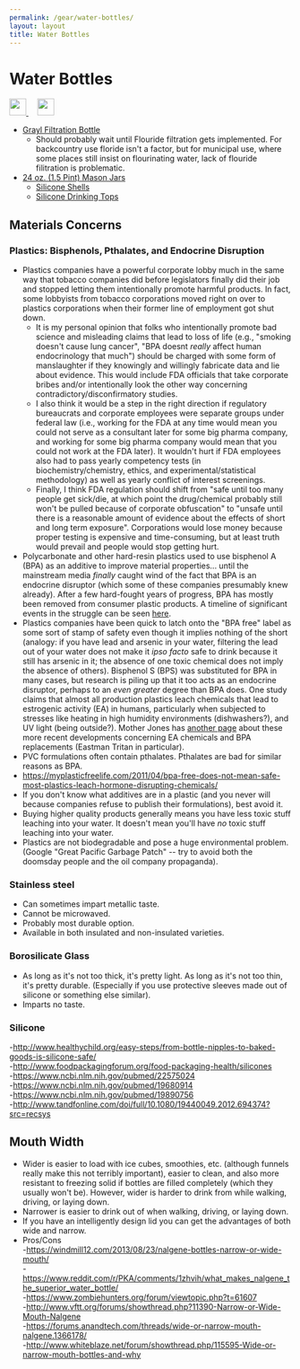 ```yaml
---
permalink: /gear/water-bottles/
layout: layout
title: Water Bottles
---
```


<div class="center">

   <h1>Water Bottles</h1>
   
   <a href="https://github.com/StevenTammen/steventammen.github.io/edit/master/pages/gear/water-bottles.md" target="_blank">
     <img src="https://steventammen.github.io/assets/images/GitHub.png" height="30" width="30">
   </a> &nbsp; &nbsp;
   
   <a href="http://prose.io/#StevenTammen/steventammen.github.io/edit/master/pages/gear/water-bottles.md" target="_blank">
     <img src="https://steventammen.github.io/assets/images/Prose.png" height="30" width="30">
   </a>
   
</div>

- [Grayl Filtration Bottle](http://www.thegrayl.com/buy/grayl-legend-travel-purifier)
   - Should probably wait until Flouride filtration gets implemented. For backcountry use floride isn't a factor, but for municipal use, where some places still insist on flourinating water, lack of flouride filitration is problematic.
- [24 oz. (1.5 Pint) Mason Jars](https://www.amazon.com/gp/product/B00B80TJLW/)
   - [Silicone Shells](https://www.amazon.com/gp/product/B0190ZUNE8/)
   - [Silicone Drinking Tops](https://www.amazon.com/gp/product/B01AX3FK12/)
   
   
## Materials Concerns

### Plastics: Bisphenols, Pthalates, and Endocrine Disruption

- Plastics companies have a powerful corporate lobby much in the same way that tobacco companies did before legislators finally did their job and stopped letting them intentionally promote harmful products. In fact, some lobbyists from tobacco corporations moved right on over to plastics corporations when their former line of employment got shut down.
   - It is my personal opinion that folks who intentionally promote bad science and misleading claims that lead to loss of life (e.g., "smoking doesn't cause lung cancer", "BPA doesnt *really* affect human endocrinology that much") should be charged with some form of manslaughter if they knowingly and willingly fabricate data and lie about evidence. This would include FDA officials that take corporate bribes and/or intentionally look the other way concerning contradictory/disconfirmatory studies.
   - I also think it would be a step in the right direction if regulatory bureaucrats and corporate employees were separate groups under federal law (i.e., working for the FDA at any time would mean you could not serve as a consultant later for some big pharma company, and working for some big pharma company would mean that you could not work at the FDA later). It wouldn't hurt if FDA employees also had to pass yearly competency tests (in biochemistry/chemistry, ethics, and experimental/statistical methodology) as well as yearly conflict of interest screenings.
   - Finally, I think FDA regulation should shift from "safe until too many people get sick/die, at which point the drug/chemical probably still won't be pulled because of corporate obfuscation" to "unsafe until there is a reasonable amount of evidence about the effects of short and long term exposure". Corporations would lose money because proper testing is expensive and time-consuming, but at least truth would prevail and people would stop getting hurt.
- Polycarbonate and other hard-resin plastics used to use bisphenol A (BPA) as an additive to improve material properties... until the mainstream media *finally* caught wind of the fact that BPA is an endocrine disruptor (which some of these companies presumably knew already). After a few hard-fought years of progress, BPA has mostly been removed from consumer plastic products. A timeline of significant events in the struggle can be seen [here](http://www.motherjones.com/environment/2014/03/regulatory-capture-bpa-plastic-estrogen-endocrine-disruptor-feds).
- Plastics companies have been quick to latch onto the "BPA free" label as some sort of stamp of safety even though it implies nothing of the short (analogy: if you have lead and arsenic in your water, filtering the lead out of your water does not make it *ipso facto* safe to drink because it still has arsenic in it; the absence of one toxic chemical does not imply the absence of others). Bisphenol S (BPS) was substituted for BPA in many cases, but research is piling up that it too acts as an endocrine disruptor, perhaps to an *even greater* degree than BPA does. One study claims that almost all production plastics leach chemicals that lead to estrogenic activity (EA) in humans, particularly when subjected to stresses like heating in high humidity environments (dishwashers?), and UV light (being outside?). Mother Jones has [another page](http://www.motherjones.com/environment/2014/03/tritan-certichem-eastman-bpa-free-plastic-safe) about these more recent developments concerning EA chemicals and BPA replacements (Eastman Tritan in particular).
- PVC formulations often contain pthalates. Pthalates are bad for similar reasons as BPA.
- <https://myplasticfreelife.com/2011/04/bpa-free-does-not-mean-safe-most-plastics-leach-hormone-disrupting-chemicals/>
- If you don't know what additives are in a plastic (and you never will because companies refuse to publish their formulations), best avoid it.
- Buying higher quality products generally means you have less toxic stuff leaching into your water. It doesn't mean you'll have *no* toxic stuff leaching into your water.
- Plastics are not biodegradable and pose a huge environmental problem. (Google "Great Pacific Garbage Patch" -- try to avoid both the doomsday people and the oil company propaganda).

### Stainless steel

- Can sometimes impart metallic taste.
- Cannot be microwaved.
- Probably most durable option.
- Available in both insulated and non-insulated varieties.

### Borosilicate Glass

- As long as it's not too thick, it's pretty light. As long as it's not too thin, it's pretty durable. (Especially if you use protective sleeves made out of silicone or something else similar).
- Imparts no taste.

### Silicone

-<http://www.healthychild.org/easy-steps/from-bottle-nipples-to-baked-goods-is-silicone-safe/><br/>
-<http://www.foodpackagingforum.org/food-packaging-health/silicones><br/>
-<https://www.ncbi.nlm.nih.gov/pubmed/22575024><br/>
-<https://www.ncbi.nlm.nih.gov/pubmed/19680914><br/>
-<https://www.ncbi.nlm.nih.gov/pubmed/19890756><br/>
-<http://www.tandfonline.com/doi/full/10.1080/19440049.2012.694374?src=recsys><br/>

## Mouth Width

- Wider is easier to load with ice cubes, smoothies, etc. (although funnels really make this not terribly important), easier to clean, and also more resistant to freezing solid if bottles are filled completely (which they usually won't be). However, wider is harder to drink from while walking, driving, or laying down.
- Narrower is easier to drink out of when walking, driving, or laying down.
- If you have an intelligently design lid you can get the advantages of both wide and narrow.
- Pros/Cons <br/>
   -<https://windmill12.com/2013/08/23/nalgene-bottles-narrow-or-wide-mouth/><br/>
   -<https://www.reddit.com/r/PKA/comments/1zhvih/what_makes_nalgene_the_superior_water_bottle/><br/>
   -<https://www.zombiehunters.org/forum/viewtopic.php?t=61607><br/>
   -<http://www.vftt.org/forums/showthread.php?11390-Narrow-or-Wide-Mouth-Nalgene><br/>
   -<https://forums.anandtech.com/threads/wide-or-narrow-mouth-nalgene.1366178/><br/>
   -<http://www.whiteblaze.net/forum/showthread.php/115595-Wide-or-narrow-mouth-bottles-and-why><br/>
